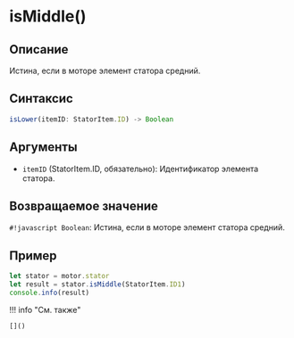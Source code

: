# isMiddle()

## Описание
Истина, если в моторе элемент статора средний.

## Синтаксис
```javascript
isLower(itemID: StatorItem.ID) -> Boolean
```

## Аргументы
- `itemID` (StatorItem.ID, обязательно): Идентификатор элемента статора.

## Возвращаемое значение
`#!javascript Boolean`: Истина, если в моторе элемент статора средний.

## Пример
```javascript linenums="1"
let stator = motor.stator
let result = stator.isMiddle(StatorItem.ID1)
console.info(result)
```

!!! info "См. также"

    []()

